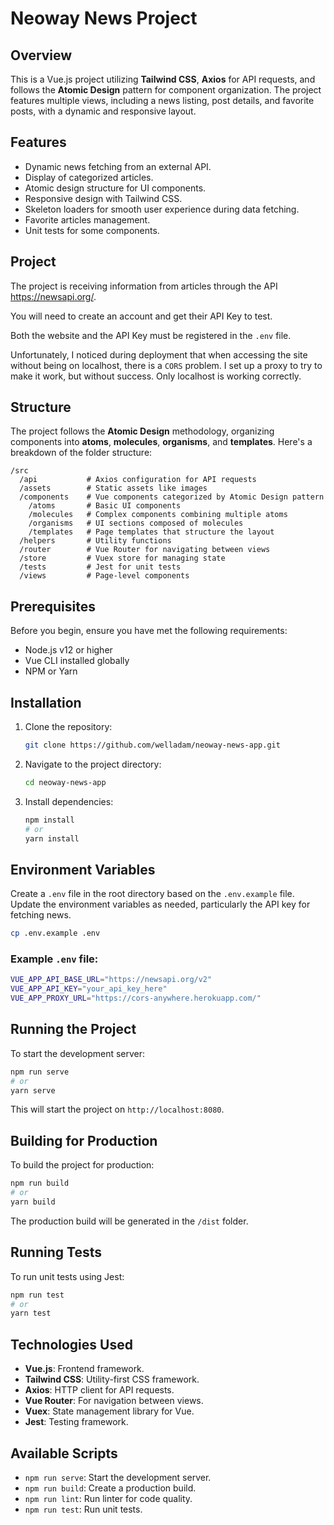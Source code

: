 # Neoway News Project

## Overview

This is a Vue.js project utilizing **Tailwind CSS**, **Axios** for API requests, and follows the **Atomic Design** pattern for component organization. The project features multiple views, including a news listing, post details, and favorite posts, with a dynamic and responsive layout.

## Features

- Dynamic news fetching from an external API.
- Display of categorized articles.
- Atomic design structure for UI components.
- Responsive design with Tailwind CSS.
- Skeleton loaders for smooth user experience during data fetching.
- Favorite articles management.
- Unit tests for some components.

## Project

The project is receiving information from articles through the API https://newsapi.org/.

You will need to create an account and get their API Key to test.

Both the website and the API Key must be registered in the `.env` file.

Unfortunately, I noticed during deployment that when accessing the site without being on localhost, there is a `CORS` problem. I set up a proxy to try to make it work, but without success. Only localhost is working correctly.

## Structure

The project follows the **Atomic Design** methodology, organizing components into **atoms**, **molecules**, **organisms**, and **templates**. Here's a breakdown of the folder structure:

```
/src
  /api           # Axios configuration for API requests
  /assets        # Static assets like images
  /components    # Vue components categorized by Atomic Design pattern
    /atoms       # Basic UI components
    /molecules   # Complex components combining multiple atoms
    /organisms   # UI sections composed of molecules
    /templates   # Page templates that structure the layout
  /helpers       # Utility functions
  /router        # Vue Router for navigating between views
  /store         # Vuex store for managing state
  /tests         # Jest for unit tests
  /views         # Page-level components
```

## Prerequisites

Before you begin, ensure you have met the following requirements:

- Node.js v12 or higher
- Vue CLI installed globally
- NPM or Yarn

## Installation

1. Clone the repository:

   ```bash
   git clone https://github.com/welladam/neoway-news-app.git
   ```

2. Navigate to the project directory:

   ```bash
   cd neoway-news-app
   ```

3. Install dependencies:

   ```bash
   npm install
   # or
   yarn install
   ```

## Environment Variables

Create a `.env` file in the root directory based on the `.env.example` file. Update the environment variables as needed, particularly the API key for fetching news.

```bash
cp .env.example .env
```

### Example `.env` file:

```bash
VUE_APP_API_BASE_URL="https://newsapi.org/v2"
VUE_APP_API_KEY="your_api_key_here"
VUE_APP_PROXY_URL="https://cors-anywhere.herokuapp.com/"
```

## Running the Project

To start the development server:

```bash
npm run serve
# or
yarn serve
```

This will start the project on `http://localhost:8080`.

## Building for Production

To build the project for production:

```bash
npm run build
# or
yarn build
```

The production build will be generated in the `/dist` folder.

## Running Tests

To run unit tests using Jest:

```bash
npm run test
# or
yarn test
```

## Technologies Used

- **Vue.js**: Frontend framework.
- **Tailwind CSS**: Utility-first CSS framework.
- **Axios**: HTTP client for API requests.
- **Vue Router**: For navigation between views.
- **Vuex**: State management library for Vue.
- **Jest**: Testing framework.

## Available Scripts

- `npm run serve`: Start the development server.
- `npm run build`: Create a production build.
- `npm run lint`: Run linter for code quality.
- `npm run test`: Run unit tests.

